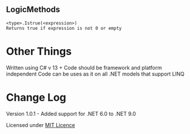 ## LogicMethods ##
	<type>.Istrue(<expression>)
	Returns true if expression is not 0 or empty


 # Other Things #
 Written using C# v 13 +
 Code should be framework and platform independent
 Code can be uses as it on all .NET models that support LINQ
 
 # Change Log #
 Version 1.0.1 - Added support for .NET 6.0 to .NET 9.0

 Licensed under [MIT Licence](https://opensource.org/license/mit)
 
  
